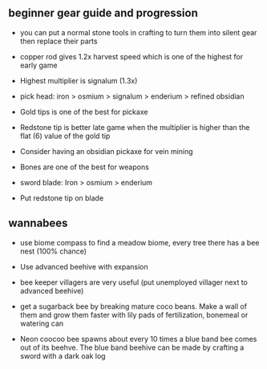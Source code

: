 

## beginner gear guide and progression

* you can put a normal stone tools in crafting to turn them into silent gear then replace their parts

* copper rod gives 1.2x harvest speed which is one of the highest for early game
* Highest multiplier is signalum (1.3x)
* pick head: iron > osmium > signalum > enderium > refined obsidian
* Gold tips is one of the best for pickaxe
* Redstone tip is better late game when the multiplier is higher than the flat (6) value of the gold tip
* Consider having an obsidian pickaxe for vein mining 

* Bones are one of the best for weapons
* sword blade: Iron > osmium > enderium 
* Put redstone tip on blade


## wannabees
* use biome compass to find a meadow biome, every tree there has a bee nest (100% chance)
* Use advanced beehive with expansion
* bee keeper villagers are very useful (put unemployed villager next to advanced beehive) 

* get a sugarback bee by breaking mature coco beans. Make a wall of them and grow them faster with lily pads of fertilization, bonemeal or watering can
* Neon coocoo bee spawns about every 10 times a blue band bee comes out of its beehve. The blue band beehive can be made by crafting a sword with a dark oak log